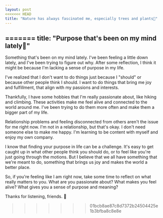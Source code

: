 ```yaml
---
layout: post
<<<<<<< HEAD
title: "Nature has always fascinated me, especially trees and plants🌱"
---
```


=======
title: "Purpose that's been on my mind lately💜"
---

Something that's been on my mind lately. I've been feeling a little down lately, and I've been trying to figure out why. After some reflection, I think it might be because I'm lacking a sense of purpose in my life.

I've realized that I don't want to do things just because I "should" or because other people think I should. I want to do things that bring me joy and fulfillment, that align with my passions and interests.

Thankfully, I have some hobbies that I'm really passionate about, like hiking and climbing. These activities make me feel alive and connected to the world around me. I've been trying to do them more often and make them a bigger part of my life.

Relationship problems and feeling disconnected from others aren't the issue for me right now. I'm not in a relationship, but that's okay. I don't need someone else to make me happy. I'm learning to be content with myself and enjoy my own company.

I know that finding your purpose in life can be a challenge. It's easy to get caught up in what other people think you should do, or to feel like you're just going through the motions. But I believe that we all have something that we're meant to do, something that brings us joy and makes the world a better place.

So, if you're feeling like I am right now, take some time to reflect on what really matters to you. What are you passionate about? What makes you feel alive? What gives you a sense of purpose and meaning?

Thanks for listening, friends. 💜
>>>>>>> 01bcb8ae87c8d7372b24504425e1b3bfba8c8e8e
